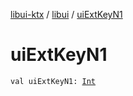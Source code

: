 [libui-ktx](../index.md) / [libui](index.md) / [uiExtKeyN1](./ui-ext-key-n1.md)

# uiExtKeyN1

`val uiExtKeyN1: `[`Int`](https://kotlinlang.org/api/latest/jvm/stdlib/kotlin/-int/index.html)
